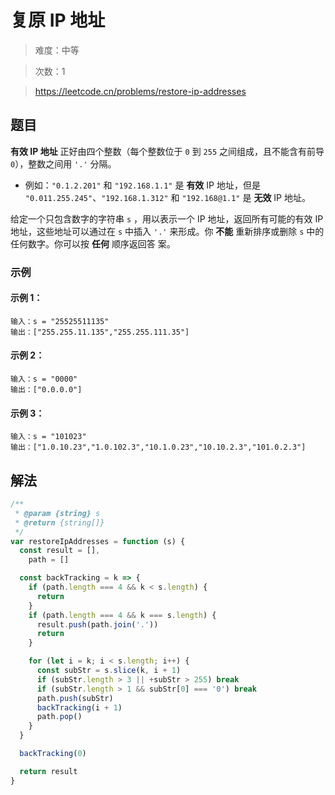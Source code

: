 # 复原 IP 地址

> 难度：中等

> 次数：1

> https://leetcode.cn/problems/restore-ip-addresses

## 题目

**有效 IP 地址** 正好由四个整数（每个整数位于 `0` 到 `255` 之间组成，且不能含有前导 `0`），整数之间用 `'.'` 分隔。

- 例如：`"0.1.2.201"` 和 `"192.168.1.1"` 是 **有效** IP 地址，但是 `"0.011.255.245"`、`"192.168.1.312"` 和 `"192.168@1.1"` 是 **无效** IP 地址。

给定一个只包含数字的字符串 `s` ，用以表示一个 IP 地址，返回所有可能的有效 IP 地址，这些地址可以通过在 `s` 中插入 `'.'` 来形成。你 **不能** 重新排序或删除 `s` 中的任何数字。你可以按 **任何** 顺序返回答
案。

### 示例

#### 示例 1：

```
输入：s = "25525511135"
输出：["255.255.11.135","255.255.111.35"]
```

#### 示例 2：

```
输入：s = "0000"
输出：["0.0.0.0"]
```

#### 示例 3：

```
输入：s = "101023"
输出：["1.0.10.23","1.0.102.3","10.1.0.23","10.10.2.3","101.0.2.3"]
```

## 解法

```javascript
/**
 * @param {string} s
 * @return {string[]}
 */
var restoreIpAddresses = function (s) {
  const result = [],
    path = []

  const backTracking = k => {
    if (path.length === 4 && k < s.length) {
      return
    }
    if (path.length === 4 && k === s.length) {
      result.push(path.join('.'))
      return
    }

    for (let i = k; i < s.length; i++) {
      const subStr = s.slice(k, i + 1)
      if (subStr.length > 3 || +subStr > 255) break
      if (subStr.length > 1 && subStr[0] === '0') break
      path.push(subStr)
      backTracking(i + 1)
      path.pop()
    }
  }

  backTracking(0)

  return result
}
```
